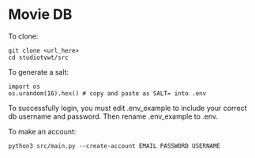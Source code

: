 # Movie DB

To clone:

```
git clone <url_here>
cd studiotvwt/src
```

To generate a salt:

```
import os
os.urandom(16).hex() # copy and paste as SALT= into .env
```

To successfully login, you must edit .env_example to include your correct db username and password. Then rename .env_example to .env.

To make an account:

```
python3 src/main.py --create-account EMAIL PASSWORD USERNAME
```
